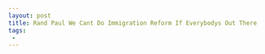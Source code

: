```yaml
---
layout: post
title: Rand Paul We Cant Do Immigration Reform If Everybodys Out There Calling Trump a Racist
tags:
 -
---
```


